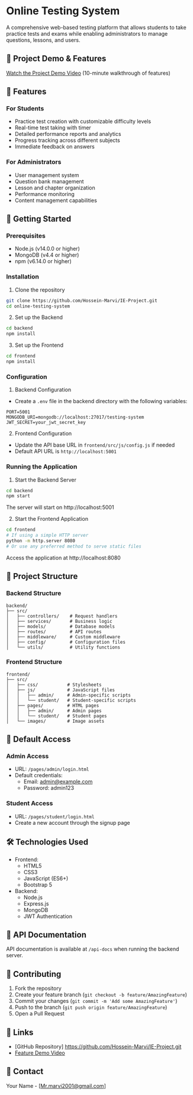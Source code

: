 # Online Testing System

A comprehensive web-based testing platform that allows students to take practice tests and exams while enabling administrators to manage questions, lessons, and users.

## 🎥 Project Demo & Features

[Watch the Project Demo Video]() (10-minute walkthrough of features)

## 🌟 Features

### For Students

- Practice test creation with customizable difficulty levels
- Real-time test taking with timer
- Detailed performance reports and analytics
- Progress tracking across different subjects
- Immediate feedback on answers

### For Administrators

- User management system
- Question bank management
- Lesson and chapter organization
- Performance monitoring
- Content management capabilities

## 🚀 Getting Started

### Prerequisites

- Node.js (v14.0.0 or higher)
- MongoDB (v4.4 or higher)
- npm (v6.14.0 or higher)

### Installation

1. Clone the repository

```bash
git clone https://github.com/Hossein-Marvi/IE-Project.git
cd online-testing-system
```

2. Set up the Backend

```bash
cd backend
npm install
```

3. Set up the Frontend

```bash
cd frontend
npm install
```

### Configuration

1. Backend Configuration

- Create a `.env` file in the backend directory with the following variables:

```env
PORT=5001
MONGODB_URI=mongodb://localhost:27017/testing-system
JWT_SECRET=your_jwt_secret_key
```

2. Frontend Configuration

- Update the API base URL in `frontend/src/js/config.js` if needed
- Default API URL is `http://localhost:5001`

### Running the Application

1. Start the Backend Server

```bash
cd backend
npm start
```

The server will start on http://localhost:5001

2. Start the Frontend Application

```bash
cd frontend
# If using a simple HTTP server
python -m http.server 8080
# Or use any preferred method to serve static files
```

Access the application at http://localhost:8080

## 📁 Project Structure

### Backend Structure

```
backend/
├── src/
│   ├── controllers/    # Request handlers
│   ├── services/       # Business logic
│   ├── models/         # Database models
│   ├── routes/         # API routes
│   ├── middleware/     # Custom middleware
│   ├── config/         # Configuration files
│   └── utils/          # Utility functions
```

### Frontend Structure

```
frontend/
├── src/
│   ├── css/           # Stylesheets
│   ├── js/            # JavaScript files
│   │   ├── admin/     # Admin-specific scripts
│   │   └── student/   # Student-specific scripts
│   ├── pages/         # HTML pages
│   │   ├── admin/     # Admin pages
│   │   └── student/   # Student pages
│   └── images/        # Image assets
```

## 🔑 Default Access

### Admin Access

- URL: `/pages/admin/login.html`
- Default credentials:
  - Email: admin@example.com
  - Password: admin123

### Student Access

- URL: `/pages/student/login.html`
- Create a new account through the signup page

## 🛠 Technologies Used

- Frontend:
  - HTML5
  - CSS3
  - JavaScript (ES6+)
  - Bootstrap 5
- Backend:
  - Node.js
  - Express.js
  - MongoDB
  - JWT Authentication

## 📝 API Documentation

API documentation is available at `/api-docs` when running the backend server.

## 🤝 Contributing

1. Fork the repository
2. Create your feature branch (`git checkout -b feature/AmazingFeature`)
3. Commit your changes (`git commit -m 'Add some AmazingFeature'`)
4. Push to the branch (`git push origin feature/AmazingFeature`)
5. Open a Pull Request

## 🔗 Links

- [GitHub Repository] https://github.com/Hossein-Marvi/IE-Project.git
- [Feature Demo Video]()

## 👥 Contact

Your Name - [Mr.marvi2001@gmail.com]
